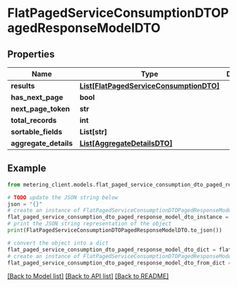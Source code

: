 # FlatPagedServiceConsumptionDTOPagedResponseModelDTO


## Properties

Name | Type | Description | Notes
------------ | ------------- | ------------- | -------------
**results** | [**List[FlatPagedServiceConsumptionDTO]**](FlatPagedServiceConsumptionDTO.md) |  | [optional] 
**has_next_page** | **bool** |  | [optional] 
**next_page_token** | **str** |  | [optional] 
**total_records** | **int** |  | [optional] 
**sortable_fields** | **List[str]** |  | [optional] 
**aggregate_details** | [**List[AggregateDetailsDTO]**](AggregateDetailsDTO.md) |  | [optional] 

## Example

```python
from metering_client.models.flat_paged_service_consumption_dto_paged_response_model_dto import FlatPagedServiceConsumptionDTOPagedResponseModelDTO

# TODO update the JSON string below
json = "{}"
# create an instance of FlatPagedServiceConsumptionDTOPagedResponseModelDTO from a JSON string
flat_paged_service_consumption_dto_paged_response_model_dto_instance = FlatPagedServiceConsumptionDTOPagedResponseModelDTO.from_json(json)
# print the JSON string representation of the object
print(FlatPagedServiceConsumptionDTOPagedResponseModelDTO.to_json())

# convert the object into a dict
flat_paged_service_consumption_dto_paged_response_model_dto_dict = flat_paged_service_consumption_dto_paged_response_model_dto_instance.to_dict()
# create an instance of FlatPagedServiceConsumptionDTOPagedResponseModelDTO from a dict
flat_paged_service_consumption_dto_paged_response_model_dto_from_dict = FlatPagedServiceConsumptionDTOPagedResponseModelDTO.from_dict(flat_paged_service_consumption_dto_paged_response_model_dto_dict)
```
[[Back to Model list]](../README.md#documentation-for-models) [[Back to API list]](../README.md#documentation-for-api-endpoints) [[Back to README]](../README.md)


